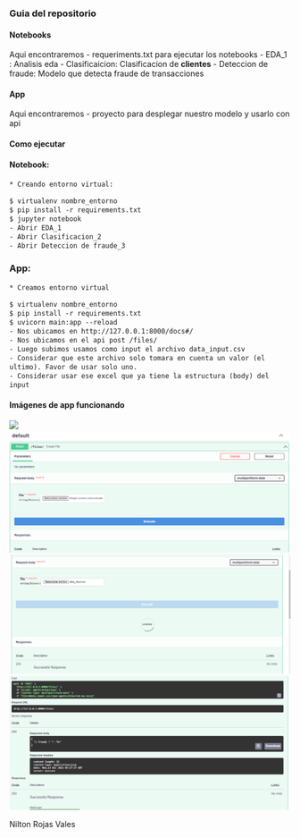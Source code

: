 ### Guia del repositorio


#### Notebooks

Aqui encontraremos
    - requeriments.txt para ejecutar los notebooks
    - EDA_1 : Analisis eda
    - Clasificaicion: Clasificacion de **clientes**
    - Deteccion de fraude: Modelo que detecta fraude de transacciones 

#### App

Aqui encontraremos
    - proyecto para desplegar nuestro modelo y usarlo con api


#### Como ejecutar

#### Notebook:
    * Creando entorno virtual:

```
$ virtualenv nombre_entorno
$ pip install -r requirements.txt
$ jupyter notebook
- Abrir EDA_1
- Abrir Clasificacion_2
- Abrir Deteccion de fraude_3
```

### App:
    * Creamos entorno virtual
```
$ virtualenv nombre_entorno
$ pip install -r requirements.txt
$ uvicorn main:app --reload 
- Nos ubicamos en http://127.0.0.1:8000/docs#/
- Nos ubicamos en el api post /files/
- Luego subimos usamos como input el archivo data_input.csv
- Considerar que este archivo solo tomara en cuenta un valor (el ultimo). Favor de usar solo uno.
- Considerar usar ese excel que ya tiene la estructura (body) del input
```

#### Imágenes de app funcionando

![](/images_md/fastapi1.PNG)
![](/images_md/fastapi2.PNG)
![](/images_md/fastapi3.PNG)
![](/images_md/fastapi4.PNG)


Nilton Rojas Vales